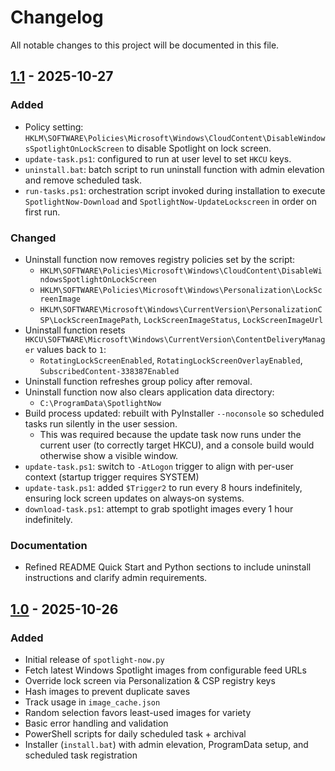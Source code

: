 # Changelog

All notable changes to this project will be documented in this file.

## [1.1] - 2025-10-27

### Added
- Policy setting: `HKLM\SOFTWARE\Policies\Microsoft\Windows\CloudContent\DisableWindowsSpotlightOnLockScreen` to disable Spotlight on lock screen.
- `update-task.ps1`: configured to run at user level to set `HKCU` keys.
- `uninstall.bat`: batch script to run uninstall function with admin elevation and remove scheduled task.
- `run-tasks.ps1`: orchestration script invoked during installation to execute `SpotlightNow-Download` and `SpotlightNow-UpdateLockscreen` in order on first run.

### Changed
- Uninstall function now removes registry policies set by the script:
  - `HKLM\SOFTWARE\Policies\Microsoft\Windows\CloudContent\DisableWindowsSpotlightOnLockScreen`
  - `HKLM\SOFTWARE\Policies\Microsoft\Windows\Personalization\LockScreenImage`
  - `HKLM\SOFTWARE\Microsoft\Windows\CurrentVersion\PersonalizationCSP\LockScreenImagePath`, `LockScreenImageStatus`, `LockScreenImageUrl`
- Uninstall function resets `HKCU\SOFTWARE\Microsoft\Windows\CurrentVersion\ContentDeliveryManager` values back to `1`:
  - `RotatingLockScreenEnabled`, `RotatingLockScreenOverlayEnabled`, `SubscribedContent-338387Enabled`
- Uninstall function refreshes group policy after removal.
- Uninstall function now also clears application data directory:
  - `C:\ProgramData\SpotlightNow`
- Build process updated: rebuilt with PyInstaller `--noconsole` so scheduled tasks run silently in the user session.
  - This was required because the update task now runs under the current user (to correctly target HKCU), and a console build would otherwise show a visible window.
- `update-task.ps1`: switch to `-AtLogon` trigger to align with per-user context (startup trigger requires SYSTEM)
- `update-task.ps1`: added `$Trigger2` to run every 8 hours indefinitely, ensuring lock screen updates on always‑on systems.
- `download-task.ps1`: attempt to grab spotlight images every 1 hour indefinitely.

### Documentation
- Refined README Quick Start and Python sections to include uninstall instructions and clarify admin requirements.

## [1.0] - 2025-10-26

### Added

- Initial release of `spotlight-now.py`
- Fetch latest Windows Spotlight images from configurable feed URLs
- Override lock screen via Personalization & CSP registry keys
- Hash images to prevent duplicate saves
- Track usage in `image_cache.json`
- Random selection favors least-used images for variety
- Basic error handling and validation
- PowerShell scripts for daily scheduled task + archival
- Installer (`install.bat`) with admin elevation, ProgramData setup, and scheduled task registration

[1.0]: https://github.com/chazix/SpotlightNow/releases/tag/v1.0
[1.1]: https://github.com/chazix/SpotlightNow/releases/tag/v1.1
